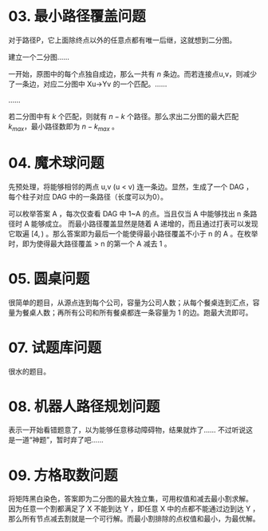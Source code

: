 

# 03. 最小路径覆盖问题

对于路径P，它上面除终点以外的任意点都有唯一后继，这就想到二分图。

建立一个二分图……

一开始，原图中的每个点独自成边，那么一共有 $n$ 条边。而若连接点u,v，则减少了一条边，对应二分图中 Xu->Yv 的一个匹配。……

……

若二分图中有 $k$ 个匹配，则就有 $n-k$ 个路径。那么求出二分图的最大匹配 $k_{max}$，最小路径数即为 $n-k_{max}$ 。

# 04. 魔术球问题

先预处理，将能够相邻的两点 u,v (u < v) 连一条边。显然，生成了一个 DAG ，每个柱子对应 DAG 中的一条路径（长度可以为0）。

可以枚举答案 A ，每次仅查看 DAG 中 1~A 的点。当且仅当 A 中能够找出 n 条路径时 A 能够成立。
而最小路径覆盖显然是随着 A 递增的，而且通过打表可以发现它取遍 $[4,)$ 。那么答案即为最后一个能使得最小路径覆盖不小于 n 的 A 。在枚举时，即为使得最大路径覆盖 > n 的第一个 A 减去 1 。

# 05. 圆桌问题

很简单的题目，从源点连到每个公司，容量为公司人数；从每个餐桌连到汇点，容量为餐桌人数；再所有公司和所有餐桌都连一条容量为 1 的边。跑最大流即可。

# 07. 试题库问题

很水的题目。

# 08. 机器人路径规划问题

表示一开始看错题意了，以为能够任意移动障碍物，结果就炸了……
不过听说这是一道“神题”，暂时弃了吧……

# 09. 方格取数问题

将矩阵黑白染色，答案即为二分图的最大独立集，可用权值和减去最小割求解。
因为任意一个割都满足了 X 不能到达 Y ，即任意 X 中的点都不能通过边到达 Y ，那么所有节点减去割就是一个可行解。而最小割排除的点权值和最小，为最优解。

